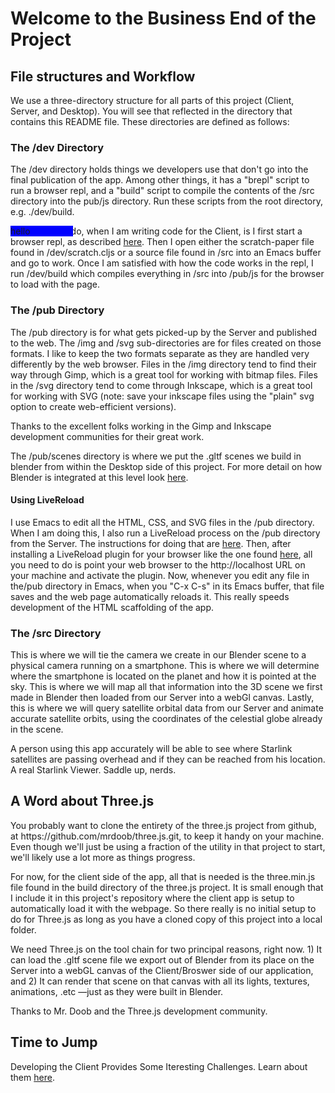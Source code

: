 <h1>Welcome to the Business End of the Project</h1>
<h2>File structures and Workflow</h1>
<p>We use a three-directory structure for all parts of this project (Client, Server, and Desktop).  You will see that reflected in the directory that contains this README file.  These directories are defined as follows:  

<h3>The /dev Directory</h3>
<p>The /dev directory holds things we developers use that don't go into the final publication of the app.  Among other things, it has a "brepl" script to run a browser repl, and a "build" script to compile the contents of the /src directory into the pub/js directory.  Run these scripts from the root directory, e.g. ./dev/build.</p>  
<div style="background-color:blue; position:absolute; float:left; width:100px; height 100px;">hello</div>

<p>What I usually do, when I am writing code for the Client, is I first start a browser repl, as described <a href="https://github.com/tecumsehcommunications/StarlinkViewer/tree/master/repls#the-client-browser-repl">here</a>.  Then I open either the scratch-paper file found in /dev/scratch.cljs or a source file found in /src into an Emacs buffer and go to work.  Once I am satisfied with how the code works in the repl, I run /dev/build which compiles everything in /src into /pub/js for the browser to load with the page.</p>

<h3>The /pub Directory </h3>
<p>The /pub directory is for what gets picked-up by the Server and published to the web. The /img and /svg sub-directories are for files created on those formats.  I like to keep the two formats separate as they are handled very differently by the web browser.  Files in the /img directory tend to find their way through Gimp, which is a great tool for working with bitmap files.  Files in the /svg directory tend to come through Inkscape, which is a great tool for working with SVG (note: save your inkscape files using the "plain" svg option to create web-efficient versions).</p>

<p>Thanks to the excellent folks working in the Gimp and Inkscape development communities for their great work.</p>  

The /pub/scenes directory is where we put the .gltf scenes we build in blender from within the Desktop side of this project. For more detail on how Blender is integrated at this level look <a href="https://github.com/tecumsehcommunications/StarlinkViewer/blob/master/desktop/README.md">here</a>.</p>

<h4>Using LiveReload</h4>

<p>I use Emacs to edit all the HTML, CSS, and SVG files in the /pub directory.  When I am doing this, I also run a LiveReload process on the /pub directory from the Server.  The instructions for doing that are <a href="">here</a>. Then, after installing a LiveReload plugin for your browser like the one found <a href="https://chrome.google.com/webstore/detail/livereload/jnihajbhpnppcggbcgedagnkighmdlei?hl=en">here</a>, all you need to do is point your web browser to the http://localhost URL on your machine and activate the plugin. Now, whenever you edit any file in the/pub directory in Emacs, when you "C-x C-s" in its Emacs buffer, that file saves and the web page automatically reloads it. This really speeds development of the HTML scaffolding of the app. </p> 

<h3>The /src Directory </h3>
<p>This is where we will tie the camera we create in our Blender scene to a physical camera running on a smartphone.  This is where we will determine where the smartphone is located on the planet and how it is pointed at the sky.  This is where we will map all that information into the 3D scene we first made in Blender then loaded from our Server into a webGl canvas.  Lastly, this is where we will query satellite orbital data from our Server and animate accurate satellite orbits, using the coordinates of the celestial globe already in the scene.</p>  
 <p>A person using this app accurately will be able to see where Starlink satellites are passing overhead and if they can be reached from his location.  A real Starlink Viewer.  Saddle up, nerds.</p>

<h2>A Word about Three.js</h2>

<p>You probably want to clone the entirety of the three.js project from github, at https://github.com/mrdoob/three.js.git, 
to keep it handy on your machine. Even though we'll just be using a fraction of the utility in that project to start, we'll likely 
use a lot more as things progress.</p>  

<p>For now, for the client side of the app, all that is needed is the three.min.js file found in the build directory of the three.js 
project.  It is small enough that I include it in this project's repository where the client app is setup to automatically load it with 
the webpage. So there really is no initial setup to do for Three.js as long as you have a cloned copy of this project into a local folder.</p>

<p>We need Three.js on the tool chain for two principal reasons, right now.  1)  It can load the .gltf scene file we export out of Blender from its place on the Server into a webGL canvas of the Client/Broswer side of our application, and 2) It can render that scene on that canvas with all its lights, textures, animations, .etc —just as they were built in Blender. </p> 

<p>Thanks to Mr. Doob and the Three.js development community.</p>  

<h2>Time to Jump</h2>

<p>Developing the Client Provides Some Iteresting Challenges.  Learn about them <a href="https://github.com/tecumsehcommunications/StarlinkViewer/blob/master/client/dev/README.md">here</a>.</p>
  
